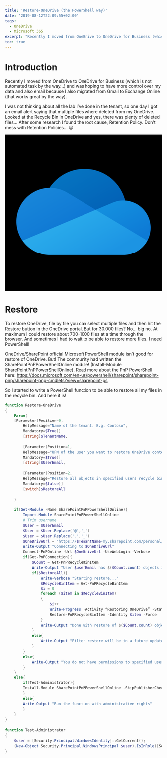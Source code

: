 ```yaml
---
title: 'Restore-OneDrive (the PowerShell way)'
date: '2019-08-12T22:09:55+02:00'
tags: 
  - OneDrive
  - Microsoft 365
excerpt: "Recently I moved from OneDrive to OneDrive for Business (which is not automated task by the way…) and was hoping to have more control over my data..."
toc: true
---
```

# Introduction
Recently I moved from OneDrive to OneDrive for Business (which is not automated task by the way…) and was hoping to have more control over my data and also email because I also migrated from Gmail to Exchange Online (that works great by the way).

I was not thinking about all the lab I’ve done in the tenant, so one day I got an email alert saying that multiple files where deleted from my OneDrive. Looked at the Recycle Bin in OneDrive and yes, there was plenty of deleted files… After some research I found the root cause, Retention Policy. Don’t mess with Retention Policies… 😉

![OneDrive](/assets/OneDrive_logo.png)

# Restore
To restore OneDrive, file by file you can select multiple files and then hit the Restore button in the OneDrive portal. But for 30.000 files? No… big no. At maximum I could restore about 700-1000 files at a time through the browser. And sometimes I had to wait to be able to restore more files. I need PowerShell!

OneDrive/SharePoint official Microsoft PowerShell module isn’t good for restore of OneDrive. But! The community had written the SharePointPnPPowerShellOnline module! (Install-Module SharePointPnPPowerShellOnline). Read more about the PnP PowerShell here: <https://docs.microsoft.com/en-us/powershell/sharepoint/sharepoint-pnp/sharepoint-pnp-cmdlets?view=sharepoint-ps>

So I started to write a PowerShell function to be able to restore all my files in the recycle bin. And here it is!

```powershell
function Restore-OneDrive
{
    Param(
    [Parameter(Position=0,
        HelpMessage="Name of the tenant. E.g. Contoso", 
        Mandatory=$True)]
        [string]$TenantName,

        [Parameter(Position=1,
        HelpMessage="UPN of the user you want to restore OneDrive content", 
        Mandatory=$True)]
        [string]$UserEmail,

        [Parameter(Position=2,
        HelpMessage="Restore all objects in specified users recycle bin", 
        Mandatory=$false)]
        [switch]$RestoreAll
    
    )

    if(Get-Module -Name SharePointPnPPowerShellOnline){
        Import-Module SharePointPnPPowerShellOnline
        # Trim username
        $User = $UserEmail
        $User = $User.Replace('@','_')
        $User = $User.Replace('.','_')
        $OneDriveUrl = "https://$TenantName-my.sharepoint.com/personal/$User"
        Write-Output "Connecting to $OneDriveUrl"
        Connect-PnPOnline -Url $OneDriveUrl -UseWebLogin -Verbose
        if(Get-PnPConnection){
            $Count = Get-PnPRecycleBinItem
            Write-Output "User $userEmail has $($Count.count) objects in OneDrive Recycle Bin"
            if($RestoreAll){
                Write-Verbose "Starting restore..."
                $RecycleBinItem = Get-PnPRecycleBinItem
                $i = 0
                foreach ($item in $RecycleBinItem)
                {
                    $i++
                    Write-Progress -Activity “Restoring OneDrive” -Status "Restore file $i of $($count.count)" -PercentComplete (($i / $Count.count)*100)
                    Restore-PnPRecycleBinItem -Identity $item -Force
                }
                Write-Output "Done with restore of $($Count.count) objects"
            }
            else{
                Write-Output "Filter restore will be in a future update..."
            }
        }
        else{
            Write-Output "You do not have permissions to specified users OneDrive, add your admin account as secondary admin"
        }
    }
    else{
        if(Test-Administrator){
        Install-Module SharePointPnPPowerShellOnline -SkipPublisherCheck -AllowClobber
        }
        else{
        Write-Output "Run the function with administrative rights"
        }
    }
}

function Test-Administrator  
{  
    $user = [Security.Principal.WindowsIdentity]::GetCurrent();
    (New-Object Security.Principal.WindowsPrincipal $user).IsInRole([Security.Principal.WindowsBuiltinRole]::Administrator)  
}
```